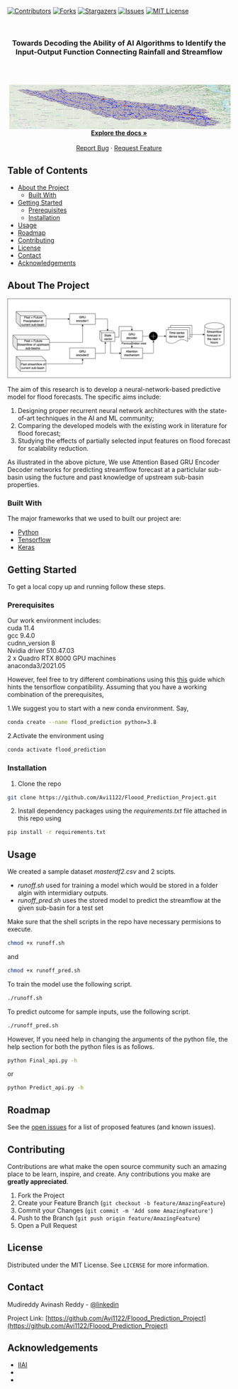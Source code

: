 <!--
*** Thanks for checking out this README Template. If you have a suggestion that would
*** make this better, please fork the repo and create a pull request or simply open
*** an issue with the tag "enhancement".
*** Thanks again! Now go create something AMAZING! :D
***
***
***
*** To avoid retyping too much info. Do a search and replace for the following:
*** github_username, repo_name, twitter_handle, email
-->





<!-- PROJECT SHIELDS -->
<!--
*** I'm using markdown "reference style" links for readability.
*** Reference links are enclosed in brackets [ ] instead of parentheses ( ).
*** See the bottom of this document for the declaration of the reference variables
*** for contributors-url, forks-url, etc. This is an optional, concise syntax you may use.
*** https://www.markdownguide.org/basic-syntax/#reference-style-links
-->
[![Contributors][contributors-shield]][contributors-url]
[![Forks][forks-shield]][forks-url]
[![Stargazers][stars-shield]][stars-url]
[![Issues][issues-shield]][issues-url]
[![MIT License][license-shield]][license-url]



<!-- PROJECT LOGO -->
<br />
<p align="center">

  <h3 align="center">Towards Decoding the Ability of AI Algorithms to Identify the Input-Output Function Connecting Rainfall and Streamflow</h3>
<br />
  <p align="center">
    <br />
     <a href="https://github.com/Avi1122/Floood_Prediction_Project">
    <img src="images/Watershed.jpg" align="right"  width="500" height="100"/>
      </a>
    <a href="https://github.com/Avi1122/Floood_Prediction_Project"><strong>Explore the docs »</strong></a>
    <br />
    <br />
    <a href="https://github.com/Avi1122/Floood_Prediction_Project/issues">Report Bug</a>
    ·
    <a href="https://github.com/Avi1122/Floood_Prediction_Project/issues">Request Feature</a>
  </p>
</p>



<!-- TABLE OF CONTENTS -->
## Table of Contents

* [About the Project](#about-the-project)
  * [Built With](#built-with)
* [Getting Started](#getting-started)
  * [Prerequisites](#prerequisites)
  * [Installation](#installation)
* [Usage](#usage)
* [Roadmap](#roadmap)
* [Contributing](#contributing)
* [License](#license)
* [Contact](#contact)
* [Acknowledgements](#acknowledgements)



<!-- ABOUT THE PROJECT -->
## About The Project

[![Attention Based GRU Encoder Decoder for Flood Prediction][product-screenshot]](https://example.com)

The aim of this research is to develop a neural-network-based predictive model for flood forecasts. The specific aims include: 
    <ol>
<li>Designing proper recurrent neural network architectures with the state-of-art techniques in the AI and ML community;</li>
<li>Comparing the developed models with the existing work in literature for flood forecast;</li>
<li>Studying the effects of partially selected input features on flood forecast for scalability reduction.</li>
</ol>

As illustrated in the above picture, We use Attention Based GRU Encoder Decoder networks for predicting streamflow forecast at a particlular sub-basin using the fucture and past knowledge of upstream sub-basin properties.

### Built With
The major frameworks that we used to built our project are:
* [Python](https://www.python.org/downloads/release/python-380/)
* [Tensorflow](https://www.tensorflow.org/api_docs)
* [Keras](https://keras.io)


<!-- GETTING STARTED -->
## Getting Started

To get a local copy up and running follow these steps.

### Prerequisites
<p>
Our work environment includes: <br />
cuda 11.4 <br />
gcc  9.4.0 <br />
cudnn_version 8 <br />
Nvidia driver 510.47.03 <br />
2 x Quadro RTX 8000 GPU machines <br />
anaconda3/2021.05 <br />

However, feel free to try different combinations using this [this](https://www.tensorflow.org/install/source#tested_build_configurations) guide which hints the tensorflow conpatibility. Assuming that you have a working combination of the prerequisites, 
<br />
</p>
1.We suggest you to start with a new conda environment. Say, 

```sh
conda create --name flood_prediction python=3.8
```
2.Activate the environment using

```sh
conda activate flood_prediction
```

### Installation

1. Clone the repo
```sh
git clone https://github.com/Avi1122/Floood_Prediction_Project.git
```
2. Install dependency packages using the *requirements.txt* file attached in this repo using
```sh
pip install -r requirements.txt
```

<!-- USAGE -->
## Usage

We created a sample dataset *masterdf2.csv* and 2 scipts.
<ul>
<li><em>runoff.sh</em> used for training a model which would be stored in a folder algin with intermidiary outputs. </li>
<li><em>runoff_pred.sh</em> uses the stored model to predict the streamflow at the given sub-basin for a test set</li>
</ul>

Make sure that the shell scripts in the repo have necessary permisions to execute.
```sh
chmod +x runoff.sh
```

and <br />
```sh
chmod +x runoff_pred.sh
```

To train the model use the following script.<br />
```sh
./runoff.sh
```

To predict outcome for sample inputs, use the following script.<br />
```sh
./runoff_pred.sh
```
However, If you need help in changing the arguments of the python file, the help section for both the python files is as follows.<br />
```sh
python Final_api.py -h
```
or <br />
```sh
python Predict_api.py -h
```


<!-- ROADMAP -->
## Roadmap

See the [open issues](https://github.com/Avi1122/Floood_Prediction_Project/issues) for a list of proposed features (and known issues).



<!-- CONTRIBUTING -->
## Contributing

Contributions are what make the open source community such an amazing place to be learn, inspire, and create. Any contributions you make are **greatly appreciated**.

1. Fork the Project
2. Create your Feature Branch (`git checkout -b feature/AmazingFeature`)
3. Commit your Changes (`git commit -m 'Add some AmazingFeature'`)
4. Push to the Branch (`git push origin feature/AmazingFeature`)
5. Open a Pull Request


<!-- LICENSE -->
## License

Distributed under the MIT License. See `LICENSE` for more information.



<!-- CONTACT -->
## Contact

Mudireddy Avinash Reddy - [@linkedin](https://www.linkedin.com/in/mudireddy-avinash-reddy-367121a2/) 

Project Link: [https://github.com/Avi1122/Floood_Prediction_Project](https://github.com/Avi1122/Floood_Prediction_Project)



<!-- ACKNOWLEDGEMENTS -->
## Acknowledgements

* [IIAI](https://www.iiai.uiowa.edu/)
* []()
* []()





<!-- MARKDOWN LINKS & IMAGES -->
<!-- https://www.markdownguide.org/basic-syntax/#reference-style-links -->
[contributors-shield]: https://img.shields.io/github/contributors/github_username/repo.svg?style=flat-square
[contributors-url]: https://github.com/Avi1122/Floood_Prediction_Project/graphs/contributors
[forks-shield]: https://img.shields.io/github/forks/github_username/repo.svg?style=flat-square
[forks-url]: https://github.com/Avi1122/Floood_Prediction_Project/network/members
[stars-shield]: https://img.shields.io/github/stars/github_username/repo.svg?style=flat-square
[stars-url]: https://github.com/Avi1122/Floood_Prediction_Project/stargazers
[issues-shield]: https://img.shields.io/github/issues/github_username/repo.svg?style=flat-square
[issues-url]: https://github.com/Avi1122/Floood_Prediction_Project/issues
[license-shield]: https://img.shields.io/github/license/github_username/repo.svg?style=flat-square
[license-url]: https://github.com/Avi1122/Floood_Prediction_Project/blob/master/LICENSE.txt
[product-screenshot]: images/Diag2.jpg
